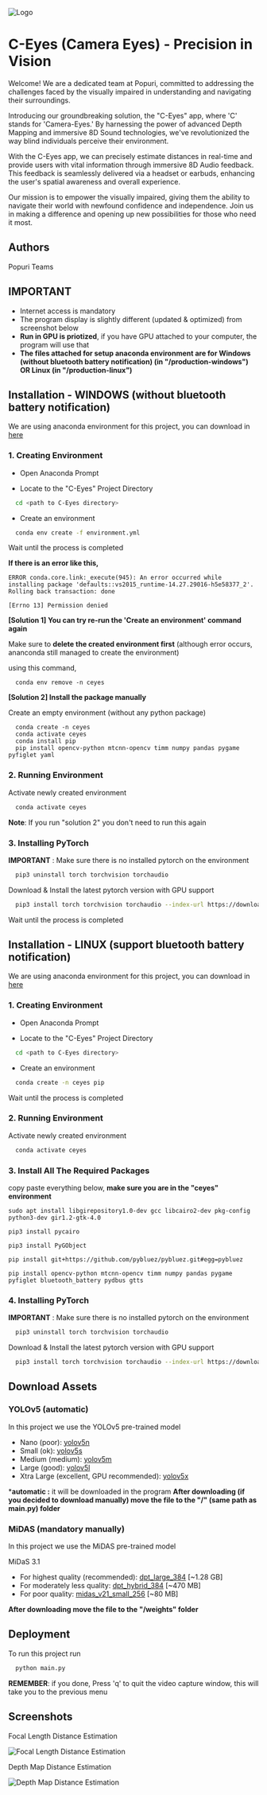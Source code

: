 
![Logo](https://raw.githubusercontent.com/yokahealthcare/C-Eyes-App-New/master/thumbnail.png)


# C-Eyes (Camera Eyes) - Precision in Vision


Welcome! We are a dedicated team at Popuri, committed to addressing the challenges faced by the visually impaired in understanding and navigating their surroundings.

Introducing our groundbreaking solution, the "C-Eyes" app, where 'C' stands for 'Camera-Eyes.' By harnessing the power of advanced Depth Mapping and immersive 8D Sound technologies, we've revolutionized the way blind individuals perceive their environment.

With the C-Eyes app, we can precisely estimate distances in real-time and provide users with vital information through immersive 8D Audio feedback. This feedback is seamlessly delivered via a headset or earbuds, enhancing the user's spatial awareness and overall experience.

Our mission is to empower the visually impaired, giving them the ability to navigate their world with newfound confidence and independence. Join us in making a difference and opening up new possibilities for those who need it most.




## Authors

Popuri Teams


## IMPORTANT

- Internet access is mandatory
- The program display is slightly different (updated & optimized) from screenshot below
- **Run in GPU is priotized**, if you have GPU attached to your computer, the program will use that
- **The files attached for setup anaconda environment are for Windows (without bluetooth battery notification) (in "/production-windows") OR Linux (in "/production-linux")**

## Installation - WINDOWS (without bluetooth battery notification)
We are using anaconda environment for this project, you can download in [here](https://www.anaconda.com/download)

### 1. Creating Environment

- Open Anaconda Prompt 

- Locate to the "C-Eyes" Project Directory
```bash
  cd <path to C-Eyes directory>
```
    
- Create an environment

```bash
  conda env create -f environment.yml
```

Wait until the process is completed

**If there is an error like this,**
```
ERROR conda.core.link:_execute(945): An error occurred while installing package 'defaults::vs2015_runtime-14.27.29016-h5e58377_2'.
Rolling back transaction: done

[Errno 13] Permission denied
```

**[Solution 1] You can try re-run the 'Create an environment' command again**

Make sure to **delete the created environment first** (although error occurs, ananconda still managed to create the environment)

using this command,

```
  conda env remove -n ceyes
```

**[Solution 2] Install the package manually**

Create an empty environment (without any python package)

```
  conda create -n ceyes
  conda activate ceyes
  conda install pip
  pip install opencv-python mtcnn-opencv timm numpy pandas pygame pyfiglet yaml
```


### 2. Running Environment

Activate newly created environment

```bash
  conda activate ceyes
```

**Note**: If you run "solution 2" you don't need to run this again

### 3. Installing PyTorch 

**IMPORTANT** : Make sure there is no installed pytorch on the environment 
```bash
  pip3 uninstall torch torchvision torchaudio
```

Download & Install the latest pytorch version with GPU support
```bash
  pip3 install torch torchvision torchaudio --index-url https://download.pytorch.org/whl/cu118
```
Wait until the process is completed

## Installation - LINUX (support bluetooth battery notification)
We are using anaconda environment for this project, you can download in [here](https://www.anaconda.com/download)

### 1. Creating Environment

- Open Anaconda Prompt 

- Locate to the "C-Eyes" Project Directory
```bash
  cd <path to C-Eyes directory>
```
    
- Create an environment

```bash
  conda create -n ceyes pip
```

Wait until the process is completed


### 2. Running Environment

Activate newly created environment

```bash
  conda activate ceyes
```

### 3. Install All The Required Packages

copy paste everything below, **make sure you are in the "ceyes" environment**

```
sudo apt install libgirepository1.0-dev gcc libcairo2-dev pkg-config python3-dev gir1.2-gtk-4.0

pip3 install pycairo

pip3 install PyGObject

pip install git+https://github.com/pybluez/pybluez.git#egg=pybluez

pip install opencv-python mtcnn-opencv timm numpy pandas pygame pyfiglet bluetooth_battery pydbus gtts
```

### 4. Installing PyTorch 

**IMPORTANT** : Make sure there is no installed pytorch on the environment 
```bash
  pip3 uninstall torch torchvision torchaudio
```

Download & Install the latest pytorch version with GPU support
```bash
  pip3 install torch torchvision torchaudio --index-url https://download.pytorch.org/whl/cu118
```

## Download Assets

### YOLOv5 (automatic)

In this project we use the YOLOv5 pre-trained model

- Nano (poor): [yolov5n](https://github.com/ultralytics/yolov5/releases/download/v7.0/yolov5n.pt)
- Small (ok): [yolov5s](https://github.com/ultralytics/yolov5/releases/download/v7.0/yolov5s.pt)
- Medium (medium): [yolov5m](https://github.com/ultralytics/yolov5/releases/download/v7.0/yolov5m.pt)
- Large (good): [yolov5l](https://github.com/ultralytics/yolov5/releases/download/v7.0/yolov5l.pt)
- Xtra Large (excellent, GPU recommended): [yolov5x](https://github.com/ultralytics/yolov5/releases/download/v7.0/yolov5x.pt)

***automatic :** it will be downloaded in the program 
**After downloading (if you decided to download manually) move the file to the "/" (same path as main.py) folder**

### MiDAS (mandatory manually)

In this project we use the MiDAS pre-trained model

MiDaS 3.1

- For highest quality (recommended): [dpt_large_384](https://github.com/isl-org/MiDaS/releases/download/v3/dpt_large_384.pt) [~1.28 GB]
- For moderately less quality: [dpt_hybrid_384](https://github.com/isl-org/MiDaS/releases/download/v3/dpt_hybrid_384.pt) [~470 MB]
- For poor quality: [midas_v21_small_256](https://github.com/isl-org/MiDaS/releases/download/v2_1/midas_v21_small_256.pt) [~80 MB]


**After downloading move the file to the "/weights" folder**







## Deployment

To run this project run

```bash
  python main.py
```

**REMEMBER**: if you done, Press 'q' to quit the video capture window, this will take you to the previous menu


## Screenshots

Focal Length Distance Estimation

![Focal Length Distance Estimation](https://raw.githubusercontent.com/yokahealthcare/C-Eyes-App-New/master/production-windows/result/focal%20length.PNG)

Depth Map Distance Estimation

![Depth Map Distance Estimation](https://raw.githubusercontent.com/yokahealthcare/C-Eyes-App-New/master/production-windows/result/depth%20map.PNG)

